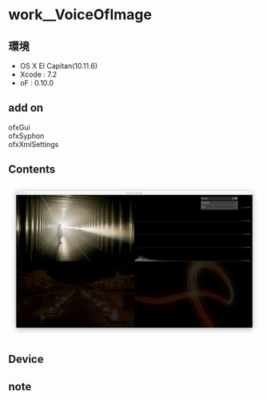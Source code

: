 # work__VoiceOfImage #

## 環境 ##
*	OS X El Capitan(10.11.6)
*	Xcode : 7.2
*	oF : 0.10.0

## add on ##
ofxGui  
ofxSyphon  
ofxXmlSettings  
  
## Contents ##
![image](./image.png) 

## Device ##


## note ##






